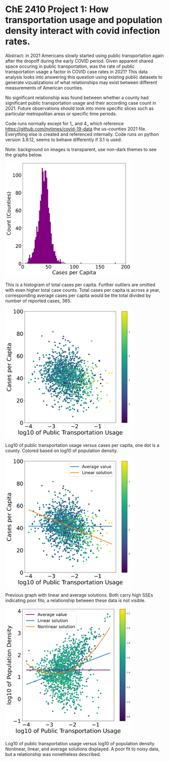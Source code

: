 # ChE 2410 Project 1: How transportation usage and population density interact with covid infection rates.

Abstract: in 2021 Americans slowly started using public transportation again after the dropoff during the early COVID period. Given apparent shared space occuring in public transportation, was the rate of public transportation usage a factor in COVID case rates in 2021? This data analysis looks into answering this question using existing public datasets to generate vizualizations of what relationships may exist between different measurements of American counties. 

No significant relationship was found between whether a county had significant public transportation usage and their according case count in 2021. Future observations should look into more specific slices such as particular metropolitan areas or specific time periods.

Code runs normally except for 1_ and 4_ which reference https://github.com/nytimes/covid-19-data the us-counties 2021 file. Everything else is created and referenced internally. Code runs on python version 3.9.12, seems to behave differently if 3.1 is used.

Note: background on images is transparent, use non-dark themes to see the graphs below.

<img src="./casesperpophist.png" width="400" />

This is a histogram of total cases per capita. Further outliers are omitted with even higher total case counts. Total cases per capita is across a year, corresponding average cases per capita would be the total divided by number of reported cases, 365.

<img src="./cases_vs_logptu_densitycolored.png" width="400" />

Log10 of public transportation usage versus cases per capita, one dot is a county. Colored based on log10 of population density.

<img src='./linmodel.png' width='400'>

Previous graph with linear and average solutions. Both carry high SSEs indicating poor fits; a relationship between these data is not visible.

<img src='./nonlinmodel.png' width='400'>

Log10 of public transportation usage versus log10 of population density. Nonlinear, linear, and average solutions displayed. A poor fit to noisy data, but a relationship was nonetheless described.
